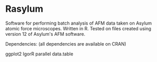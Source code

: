 # Rasylum
Software for performing batch analysis of AFM data taken on Asylum atomic force microscopes. Written in R. Tested on files created using version 12 of Asylum's AFM software.

Dependencies: (all dependencies are available on CRAN)

ggplot2
IgorR
parallel
data.table
